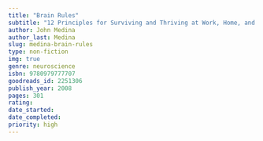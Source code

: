 ```yaml
---
title: "Brain Rules"
subtitle: "12 Principles for Surviving and Thriving at Work, Home, and School"
author: John Medina
author_last: Medina
slug: medina-brain-rules
type: non-fiction
img: true
genre: neuroscience
isbn: 9780979777707
goodreads_id: 2251306
publish_year: 2008
pages: 301
rating: 
date_started:
date_completed:
priority: high
---
```


